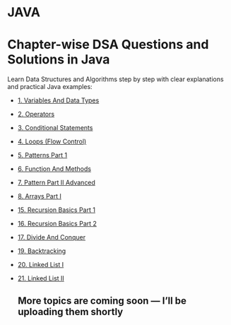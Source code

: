 # JAVA


  <h1>Chapter-wise DSA Questions and Solutions in Java</h1>
  <p>Learn Data Structures and Algorithms step by step with clear explanations and practical Java examples:</p>

- [1. Variables And Data Types](https://github.com/roushankumark/JAVA/tree/main/VariablesAndDataTypes)
- [2. Operators](https://github.com/roushankumark/JAVA/tree/main/Operators)
- [3. Conditional Statements](https://github.com/roushankumark/JAVA/tree/main/ConditionalStatements)
- [4. Loops (Flow Control)](https://github.com/roushankumark/JAVA/tree/main/Loops)
- [5. Patterns Part 1](https://github.com/roushankumark/JAVA/tree/main/PatternsPart1)
- [6. Function And Methods](https://github.com/roushankumark/JAVA/tree/main/FunctionAndMethods)
- [7. Pattern Part II Advanced](https://github.com/roushankumark/JAVA/tree/main/PatternPartIIAdavanced)
- [8. Arrays Part I](https://github.com/roushankumark/JAVA/tree/main/Arrays)
- [15. Recursion Basics Part 1](https://github.com/roushankumark/JAVA/tree/main/RecursionBasicsPart1)
- [16. Recursion Basics Part 2](https://github.com/roushankumark/JAVA/tree/main/RecursionBasicsPart2)
- [17. Divide And Conquer](https://github.com/roushankumark/JAVA/tree/main/DivideAndConquer)
- [19. Backtracking](https://github.com/roushankumark/JAVA/tree/main/Backtracking)
- [20. Linked List I](https://github.com/roushankumark/JAVA/tree/main/LinkedList)
- [21. Linked List II](https://github.com/roushankumark/JAVA/tree/main/LinkedListII)



  <h2> More topics are coming soon — I’ll be uploading them shortly </h2>



